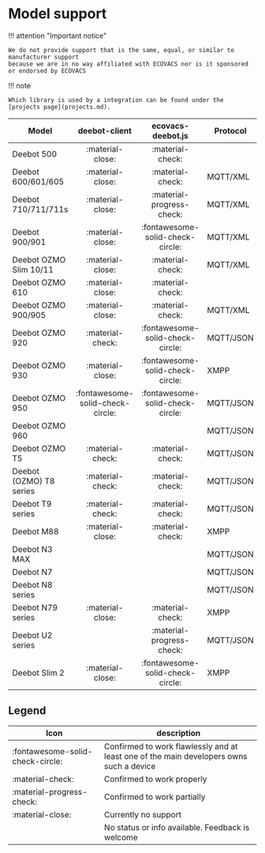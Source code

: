 # Model support

!!! attention "Important notice"

    We do not provide support that is the same, equal, or similar to manufacturer support
    because we are in no way affiliated with ECOVACS nor is it sponsored or endorsed by ECOVACS

!!! note

    Which library is used by a integration can be found under the [projects page](projects.md).

| Model                   |          deebot-client           |        ecovacs-deebot.js         | Protocol  |
| ----------------------- | :------------------------------: | :------------------------------: | --------- |
| Deebot 500              |         :material-close:         |         :material-check:         |           |
| Deebot 600/601/605      |         :material-close:         |         :material-check:         | MQTT/XML  |
| Deebot 710/711/711s     |         :material-close:         |    :material-progress-check:     | MQTT/XML  |
| Deebot 900/901          |         :material-close:         | :fontawesome-solid-check-circle: | MQTT/XML  |
| Deebot OZMO Slim 10/11  |         :material-close:         |         :material-check:         | MQTT/XML  |
| Deebot OZMO 610         |         :material-close:         |         :material-check:         |           |
| Deebot OZMO 900/905     |         :material-close:         |         :material-check:         | MQTT/XML  |
| Deebot OZMO 920         |         :material-check:         | :fontawesome-solid-check-circle: | MQTT/JSON |
| Deebot OZMO 930         |         :material-close:         | :fontawesome-solid-check-circle: | XMPP      |
| Deebot OZMO 950         | :fontawesome-solid-check-circle: | :fontawesome-solid-check-circle: | MQTT/JSON |
| Deebot OZMO 960         |                                  |                                  | MQTT/JSON |
| Deebot OZMO T5          |         :material-check:         |         :material-check:         | MQTT/JSON |
| Deebot (OZMO) T8 series |         :material-check:         |         :material-check:         | MQTT/JSON |
| Deebot T9 series        |         :material-check:         |         :material-check:         | MQTT/JSON |
| Deebot M88              |         :material-close:         |         :material-check:         | XMPP      |
| Deebot N3 MAX           |                                  |                                  | MQTT/JSON |
| Deebot N7               |                                  |                                  | MQTT/JSON |
| Deebot N8 series        |                                  |                                  | MQTT/JSON |
| Deebot N79 series       |         :material-close:         |         :material-check:         | XMPP      |
| Deebot U2 series        |                                  |    :material-progress-check:     | MQTT/JSON |
| Deebot Slim 2           |         :material-close:         | :fontawesome-solid-check-circle: | XMPP      |

## Legend

| Icon                             | description                                                                             |
| -------------------------------- | --------------------------------------------------------------------------------------- |
| :fontawesome-solid-check-circle: | Confirmed to work flawlessly and at least one of the main developers owns such a device |
| :material-check:                 | Confirmed to work properly                                                              |
| :material-progress-check:        | Confirmed to work partially                                                             |
| :material-close:                 | Currently no support                                                                    |
|                                  | No status or info available. Feedback is welcome                                        |
